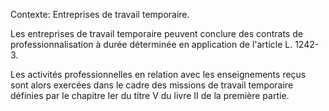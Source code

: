 Contexte: Entreprises de travail temporaire.

Les entreprises de travail temporaire peuvent conclure des contrats de professionnalisation à durée déterminée en application de l'article L. 1242-3.

Les activités professionnelles en relation avec les enseignements reçus sont alors exercées dans le cadre des missions de travail temporaire définies par le chapitre Ier du titre V du livre II de la première partie.